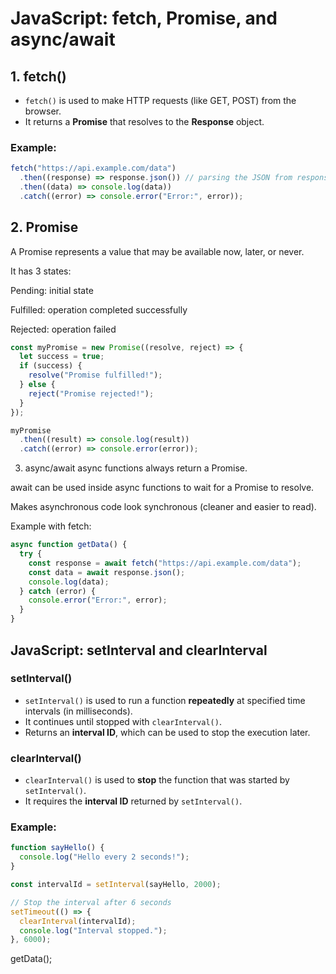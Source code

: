 # JavaScript: fetch, Promise, and async/await

## 1. fetch()

- `fetch()` is used to make HTTP requests (like GET, POST) from the browser.
- It returns a **Promise** that resolves to the **Response** object.

### Example:

```js
fetch("https://api.example.com/data")
  .then((response) => response.json()) // parsing the JSON from response
  .then((data) => console.log(data))
  .catch((error) => console.error("Error:", error));
```

## 2. Promise
   A Promise represents a value that may be available now, later, or never.

It has 3 states:

Pending: initial state

Fulfilled: operation completed successfully

Rejected: operation failed

```js
const myPromise = new Promise((resolve, reject) => {
  let success = true;
  if (success) {
    resolve("Promise fulfilled!");
  } else {
    reject("Promise rejected!");
  }
});

myPromise
  .then((result) => console.log(result))
  .catch((error) => console.error(error));
```

3. async/await
   async functions always return a Promise.

await can be used inside async functions to wait for a Promise to resolve.

Makes asynchronous code look synchronous (cleaner and easier to read).

Example with fetch:

```js
async function getData() {
  try {
    const response = await fetch("https://api.example.com/data");
    const data = await response.json();
    console.log(data);
  } catch (error) {
    console.error("Error:", error);
  }
}

```

## JavaScript: setInterval and clearInterval

### setInterval()

- `setInterval()` is used to run a function **repeatedly** at specified time intervals (in milliseconds).
- It continues until stopped with `clearInterval()`.
- Returns an **interval ID**, which can be used to stop the execution later.

### clearInterval()

- `clearInterval()` is used to **stop** the function that was started by `setInterval()`.
- It requires the **interval ID** returned by `setInterval()`.

### Example:
```js
function sayHello() {
  console.log("Hello every 2 seconds!");
}

const intervalId = setInterval(sayHello, 2000);

// Stop the interval after 6 seconds
setTimeout(() => {
  clearInterval(intervalId);
  console.log("Interval stopped.");
}, 6000);
```

getData();
```
